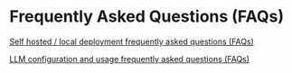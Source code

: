 # Frequently Asked Questions (FAQs)

[Self hosted / local deployment frequently asked questions (FAQs)](https://docs.FusionWorks.ai/v/zh-hans/getting-started/faq/install-faq)

[LLM configuration and usage frequently asked questions (FAQs)](https://docs.FusionWorks.ai/v/zh-hans/getting-started/faq/llms-use-faq)